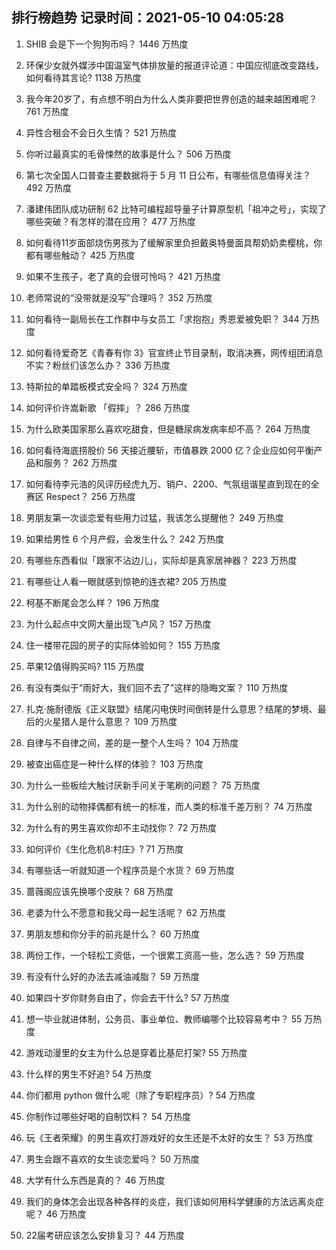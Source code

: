 
## 排行榜趋势 记录时间：2021-05-10 04:05:28
  
  1. SHIB 会是下一个狗狗币吗？ 1446 万热度
    
  2. 环保少女就外媒涉中国温室气体排放量的报道评论道：中国应彻底改变路线，如何看待其言论? 1138 万热度
    
  3. 我今年20岁了，有点想不明白为什么人类非要把世界创造的越来越困难呢？ 761 万热度
    
  4. 异性合租会不会日久生情？ 521 万热度
    
  5. 你听过最真实的毛骨悚然的故事是什么？ 506 万热度
    
  6. 第七次全国人口普查主要数据将于 5 月 11 日公布，有哪些信息值得关注？ 492 万热度
    
  7. 潘建伟团队成功研制 62 比特可编程超导量子计算原型机「祖冲之号」，实现了哪些突破？有怎样的潜在应用？ 477 万热度
    
  8. 如何看待11岁面部烧伤男孩为了缓解家里负担戴奥特曼面具帮奶奶卖樱桃，你都有哪些触动？ 425 万热度
    
  9. 如果不生孩子，老了真的会很可怜吗？ 421 万热度
    
  10. 老师常说的“没带就是没写”合理吗？ 352 万热度
    
  11. 如何看待一副局长在工作群中与女员工「求抱抱」秀恩爱被免职？ 344 万热度
    
  12. 如何看待爱奇艺《青春有你 3》官宣终止节目录制，取消决赛，网传组团消息不实？粉丝们该怎么办？ 336 万热度
    
  13. 特斯拉的单踏板模式安全吗？ 324 万热度
    
  14. 如何评价许嵩新歌 「假摔」？ 286 万热度
    
  15. 为什么欧美国家那么喜欢吃甜食，但是糖尿病发病率却不高？ 264 万热度
    
  16. 如何看待海底捞股价 56 天接近腰斩，市值暴跌 2000 亿？企业应如何平衡产品和服务？ 262 万热度
    
  17. 如何看待李元浩的风评历经虎九万、销户、2200、气氛组谐星直到现在的全赛区 Respect？ 256 万热度
    
  18. 男朋友第一次谈恋爱有些用力过猛，我该怎么提醒他？ 249 万热度
    
  19. 如果给男性 6 个月产假，会发生什么？ 242 万热度
    
  20. 有哪些东西看似「跟家不沾边儿」，实际却是真家居神器？ 223 万热度
    
  21. 有哪些让人看一眼就感到惊艳的连衣裙? 205 万热度
    
  22. 柯基不断尾会怎么样？ 196 万热度
    
  23. 为什么起点中文网大量出现飞卢风？ 157 万热度
    
  24. 住一楼带花园的房子的实际体验如何？ 155 万热度
    
  25. 苹果12值得购买吗? 115 万热度
    
  26. 有没有类似于“雨好大，我们回不去了”这样的隐晦文案？ 110 万热度
    
  27. 扎克·施耐德版《正义联盟》结尾闪电侠时间倒转是什么意思？结尾的梦境、最后的火星猎人是什么意思？ 109 万热度
    
  28. 自律与不自律之间，差的是一整个人生吗？ 104 万热度
    
  29. 被查出癌症是一种什么样的体验？ 103 万热度
    
  30. 为什么一些板绘大触讨厌新手问关于笔刷的问题？ 75 万热度
    
  31. 为什么别的动物择偶都有统一的标准，而人类的标准千差万别？ 74 万热度
    
  32. 为什么有的男生喜欢你却不主动找你？ 72 万热度
    
  33. 如何评价《生化危机8:村庄》? 71 万热度
    
  34. 有哪些话一听就知道一个程序员是个水货？ 69 万热度
    
  35. 蔷薇阁应该先换哪个皮肤？ 68 万热度
    
  36. 老婆为什么不愿意和我父母一起生活呢？ 62 万热度
    
  37. 男朋友想和你分手的前兆是什么？ 60 万热度
    
  38. 两份工作，一个轻松工资低，一个很累工资高一些，怎么选？ 59 万热度
    
  39. 有没有什么好的办法去减油减脂？ 59 万热度
    
  40. 如果四十岁你财务自由了，你会去干什么? 57 万热度
    
  41. 想一毕业就进体制，公务员、事业单位、教师编哪个比较容易考中？ 55 万热度
    
  42. 游戏动漫里的女主为什么总是穿着比基尼打架? 55 万热度
    
  43. 什么样的男生不好追? 54 万热度
    
  44. 你们都用 python 做什么呢（除了专职程序员）? 54 万热度
    
  45. 你制作过哪些好喝的自制饮料？ 54 万热度
    
  46. 玩《王者荣耀》的男生喜欢打游戏好的女生还是不太好的女生？ 53 万热度
    
  47. 男生会跟不喜欢的女生谈恋爱吗？ 50 万热度
    
  48. 大学有什么东西是真的？ 46 万热度
    
  49. 我们的身体怎会出现各种各样的炎症，我们该如何用科学健康的方法远离炎症呢？ 46 万热度
    
  50. 22届考研应该怎么安排复习？ 44 万热度
    